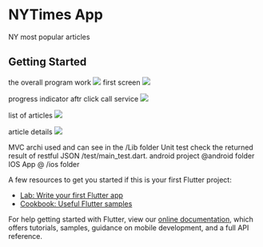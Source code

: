 # NYTimes App

NY most popular articles 

## Getting Started
the overall program work
<img src="./test/g2.gif">
first screen
<img src="./test/s1.jpg">

progress indicator aftr click call service
<img src="./test/s2.jpg">

list of articles
<img src="./test/s3.jpg">

article details
<img src="./test/s4.jpg">

MVC archi used and can see in the /Lib folder 
Unit test check the returned result of restful JSON /test/main_test.dart.
android project @android folder
IOS App @ /ios folder

A few resources to get you started if this is your first Flutter project:

- [Lab: Write your first Flutter app](https://flutter.dev/docs/get-started/codelab)
- [Cookbook: Useful Flutter samples](https://flutter.dev/docs/cookbook)

For help getting started with Flutter, view our
[online documentation](https://flutter.dev/docs), which offers tutorials,
samples, guidance on mobile development, and a full API reference.
